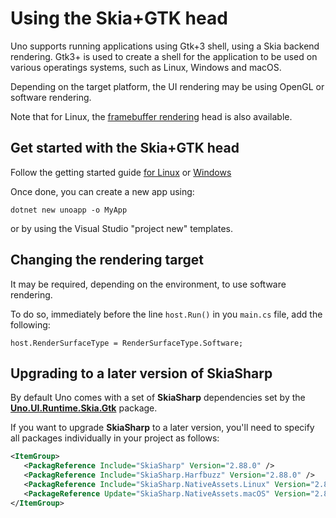 # Using the Skia+GTK head

Uno supports running applications using Gtk+3 shell, using a Skia backend rendering. Gtk3+ is used to create a shell for the application to be used on various operatings systems, such as Linux, Windows and macOS.

Depending on the target platform, the UI rendering may be using OpenGL or software rendering.

Note that for Linux, the [framebuffer rendering](using-linux-framebuffer.md) head is also available.

## Get started with the Skia+GTK head
Follow the getting started guide [for Linux](../get-started-with-linux.md) or [Windows](../get-started-vs-2022.md)

Once done, you can create a new app using:
```
dotnet new unoapp -o MyApp
```

or by using the Visual Studio "project new" templates.

## Changing the rendering target

It may be required, depending on the environment, to use software rendering.

To do so, immediately before the line `host.Run()` in you `main.cs` file, add the following:
```
host.RenderSurfaceType = RenderSurfaceType.Software;
```

## Upgrading to a later version of SkiaSharp

By default Uno comes with a set of **SkiaSharp** dependencies set by the **[Uno.UI.Runtime.Skia.Gtk](https://nuget.info/packages/Uno.UI.Runtime.Skia.Gtk)** package. 

If you want to upgrade **SkiaSharp** to a later version, you'll need to specify all packages individually in your project as follows:

```xml
<ItemGroup>
   <PackagReference Include="SkiaSharp" Version="2.88.0" /> 
   <PackagReference Include="SkiaSharp.Harfbuzz" Version="2.88.0" /> 
   <PackagReference Include="SkiaSharp.NativeAssets.Linux" Version="2.88.0" /> 
   <PackageReference Update="SkiaSharp.NativeAssets.macOS" Version="2.88.0" />
</ItemGroup>
```
